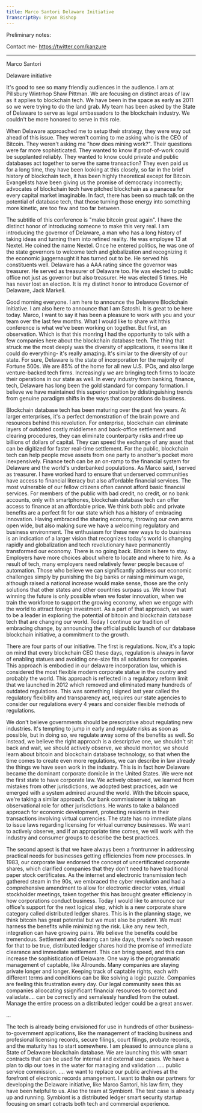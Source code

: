 ```yaml
---
title: Marco Santori Delaware Initiative
TranscriptBy: Bryan Bishop
---
```


Preliminary notes:



Contact me- <https://twitter.com/kanzure>

----

Marco Santori

Delaware initiative

It's good to see so many friendly audiences in the audience. I am at Pillsbury Wintrhop Shaw Pittman. We are focusing on distinct areas of law as it applies to blockchain tech. We have been in the space as early as 2011 so we were trying to do the land grab. My team has been asked by the State of Delaware to serve as legal ambassadors to the blockchain industry. We couldn't be more honored to serve in this role.

When Delaware approached me to setup their strategy, they were way out ahead of this issue. They weren't coming to me asking who is the CEO of Bitcoin. They weren't asking me "how does mining work?". Their questions were far more sophisticated.  They wanted to know if proof-of-work could be supplanted reliably. They wanted to know could private and public databases act together to serve the same transaction? They even paid us for a long time, they have been looking at this closely, so far in the brief history of blockchain tech, it has been highly theoretical except for Bitcoin. Evangelists have been giving us the promise of democracy incorrectly; advocates of blockchain tech have pitched blockchain as a panacea for every capital market imaginable. In fact, there has been so much talk on the potential of database tech, that those turning those energy into something more kinetic, are too few and too far between.

The subtitle of this conference is "make bitcoin great again". I have the distinct honor of introducing someone to make this very real. I am introducing the governor of Delaware, a man who has a long history of taking ideas and turning them into refined reality. He was employee 13 at Nextel. He coined the name Nextel. Once he entered politics, he was one of the state governors to welcome tech and globalization and recognizing it the economic juggernaught it has turned out to be. He served his constituents well. Delaware has a AAA rating since the governor was treasurer. He served as treasurer of Delaware too. He was elected to public office not just as governor but also treasurer. He was elected 5 times. He has never lost an election. It is my distinct honor to introduce Governor of Delaware, Jack Markell.

Good morning everyone. I am here to announce the Delaware Blockchain Initiative. I am also here to announce that I am Satoshi. It is great to be here today. Marco, I want to say it has been a pleasure to work with you and your team over the last few months. What I would like to share wit hthis conference is what we've been working on together. But first, an observation. Which is that this monring I had the opportunity to talk with a few companies here about the blockchain database tech. The thing that struck me the most deeply was the diversity of applications, it seems like it could do everything- it's really amazing. It's similar to the diversity of our state. For sure, Delaware is the state of incorporation for the majority of Fortune 500s. We are 85% of the home for all new U.S. IPOs, and also large venture-backed tech firms. Increasingly we are bringing tech firms to locate their operations in our state as well. In every industry from banking, finance, tech, Delaware has long been the gold standard for company formation. I believe we have maintained this superior position by ddistinguishing trends from genuine paradigm shifts in the ways that corporations do business.

Blockchain database tech has been maturing over the past few years. At larger enterprises, it's a perfect demonstration of the brain powre and resources behind this revolution. For enterprise, blockchain can eliminate layers of outdated costly middlemen and back-office settlement and clearing procedures, they can eliminate counterparty risks and rfree up billions of dollars of capital. They can speed the exchange of any asset that can be digitized for faster real-time settlement. For the public, blockchain tech can help people move assets from one party to another's pocket more inexpensively. Finance tech can be an on-ramp to the financial system for Delaware and the world's underbanked populations. As Marco said, I served as treasurer. I have worked hard to ensure that underserved communities have access to financial literacy but also affordable financial services. The most vulnerable of our fellow citizens often cannot afford basic financial services. For members of the public with bad credit, no credit, or no bank accounts, only with smartphones, blockchain database tech can offer access to finance at an affordable price. We think both pblic and private benefits are a perfect fit for our state which has a history of embracing innovation. Having embraced the sharing economy, throwing our own arms open wide, but also making sure we have a welcoming regulatory and business environment. The enthusiasm for these new ways to do business is an indication of a larger vision that recognizes today's world is changing rapidly and globalization and tech revolutionary have permanently transformed our economy. There is no going back. Bitcoin is here to stay. Employers have more choices about where to locate and where to hire. As a result of tech, many employers need relatively fewer people because of automation. Those who believe we can significantly address our economic challenges simply by punishing the big banks or raising minimum wage, although raised a national increase would make sense, those are the only solutions that other states and other countries surpass us. We know that winning the future is only possible when we foster innovation, when we train the workforce to support the growing economy, when we engage with the world to attract foreign investment. As a part of that approach, we want to be a leader in exploring the potential of bitcoin and blockchain database tech that are changing our world. Today I continue our tradition of embracing change, by announcing the official public launch of our database blockchain initiative, a commitment to the growth.

There are four parts of our initiative. The first is regulations. Now, it's a topic on mind that every blockchain CEO these days, regulation is always in favor of enabling statues and avoiding one-size fits all solutions for companies. This approach is embodied in our delaware incorporation law, which is considered the most flexible modern corporate statue in the country and probably the world. This approach is reflected in a regulatory reform limit that we launched in 2012 which removed and eliminated many hundreds of outdated regulations. This was something I signed last year called the regulatory flexibility and transparency act, requires our state agencies to consider our regulations every 4 years and consider flexible methods of regulations.

We don't believe governments should be prescriptive about regulating new industries. It's tempting to jump in early and regulate risks as soon as possible, but in doing so, we regulate away some of the benefits as well. So instead, we believe the right approach is a descriptive one, we shouldn't sit back and wait, we should actively observe, we should monitor, we should learn about bitcoin and blockchain database technology, so that when the time comes to create even more regulations, we can describe in law already the things we have seen work in the industry. This is in fact how Delaware became the dominant corporate domicile in the United States. We were not the first state to have corporate law. We actively observed, we learned from mistakes from other jurisdictions, we adopted best practices, adn we emerged with a system admired around the world. With the bitcoin space, we're taking a similar approach. Our bank commissioner is taking an observational role for other jurisdictions. He wants to take a balanced approach for economic development, protecting residents in their transactions involving virtual currencies. The state has no immediate plans to issue laws regarding licensing for virtual currency businesses. We want to actively observe, and if an appropriate time comes, we will work with the industry and consumer groups to describe the best practices.

The second apsect is that we have always been a frontrunner in addressing practical needs for businesses getting efficiencies from new processes. In 1983, our corporate law endorsed the concept of uncertificated corporate shares, which clarified companies that they don't need to have traditional paper stock certificates. As the internet and electronic transmission tech gathered steam in the 90s, we embraced the cyber revolution and had a comprehensive amendment to allow for electronic director votes, virtual stockholder meetings, taken together this has brought greater efficiency in how corporations conduct business. Today I would like to announce our office's support for the next logical step, which is a new corporate share category called distributed ledger shares. This is in the planning stage, we think bitcoin has great potential but we must also be prudent. We must harness the benefits while minimizing the risk. Like any new tech, integration can have growing pains. We believe the benefits could be tremendous. Settlement and clearing can take days, there's no tech reason for that to be true, distributed ledger shares hold the promise of immediate clearance and immediate settlement. This can bring speed, and this can increase the sophistication of Delaware. One way is the programmatic management of captable, like Allrounds. Many companies are staying private longer and longer. Keeping track of captable rights, each with different terms and conditions can be like solving a logic puzzle. Companies are feeling this frustration every day. Our legal community sees this as companies alloocating ssignificant financial resources to correct and valiadate.... can be correctly and semalessly handled from the outset. Manage the entire process on a distributed ledger could be a great answer.

...

The tech is already being envisioned for use in hundreds of other business-to-government applications, like the management of tracking business and profesional licensing records, secure filings, court filings, probate records, and the maturity has to start somewhere. I am pleased to announce plans a State of Delaware blockchain database. We are launching this with smart contracts that can be used for internal and external use cases. We have a plan to dip our toes in the water for managing and validation ..... public service commission. .... we want to replace our public archives at the forefront of electronic records amangement. I want to thakn our partners for developing the Delaware initiative, like Marco Santori, his law firm, they have been helpful to us. Also the team at Symbiont. The test case is already up and running. Symbiont is a distributed ledger smart security startup focusing on smart cotracts both tech and commercial experience.


